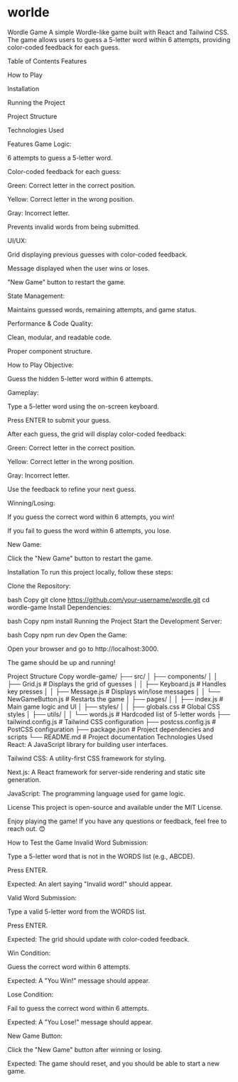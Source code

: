# worlde
 
Wordle Game
A simple Wordle-like game built with React and Tailwind CSS. The game allows users to guess a 5-letter word within 6 attempts, providing color-coded feedback for each guess.

Table of Contents
Features

How to Play

Installation

Running the Project

Project Structure

Technologies Used

Features
Game Logic:

6 attempts to guess a 5-letter word.

Color-coded feedback for each guess:

Green: Correct letter in the correct position.

Yellow: Correct letter in the wrong position.

Gray: Incorrect letter.

Prevents invalid words from being submitted.

UI/UX:

Grid displaying previous guesses with color-coded feedback.

Message displayed when the user wins or loses.

"New Game" button to restart the game.

State Management:

Maintains guessed words, remaining attempts, and game status.

Performance & Code Quality:

Clean, modular, and readable code.

Proper component structure.

How to Play
Objective:

Guess the hidden 5-letter word within 6 attempts.

Gameplay:

Type a 5-letter word using the on-screen keyboard.

Press ENTER to submit your guess.

After each guess, the grid will display color-coded feedback:

Green: Correct letter in the correct position.

Yellow: Correct letter in the wrong position.

Gray: Incorrect letter.

Use the feedback to refine your next guess.

Winning/Losing:

If you guess the correct word within 6 attempts, you win!

If you fail to guess the word within 6 attempts, you lose.

New Game:

Click the "New Game" button to restart the game.

Installation
To run this project locally, follow these steps:

Clone the Repository:

bash
Copy
git clone https://github.com/your-username/wordle.git
cd wordle-game
Install Dependencies:

bash
Copy
npm install
Running the Project
Start the Development Server:

bash
Copy
npm run dev
Open the Game:

Open your browser and go to http://localhost:3000.

The game should be up and running!

Project Structure
Copy
wordle-game/
├── src/
│   ├── components/
│   │   ├── Grid.js        # Displays the grid of guesses
│   │   ├── Keyboard.js    # Handles key presses
│   │   ├── Message.js     # Displays win/lose messages
│   │   └── NewGameButton.js # Restarts the game
│   ├── pages/
│   │   ├── index.js       # Main game logic and UI
│   ├── styles/
│   │   ├── globals.css    # Global CSS styles
│   ├── utils/
│   │   └── words.js       # Hardcoded list of 5-letter words
├── tailwind.config.js     # Tailwind CSS configuration
├── postcss.config.js      # PostCSS configuration
├── package.json           # Project dependencies and scripts
└── README.md              # Project documentation
Technologies Used
React: A JavaScript library for building user interfaces.

Tailwind CSS: A utility-first CSS framework for styling.

Next.js: A React framework for server-side rendering and static site generation.

JavaScript: The programming language used for game logic.

License
This project is open-source and available under the MIT License.

Enjoy playing the game! If you have any questions or feedback, feel free to reach out. 😊

How to Test the Game
Invalid Word Submission:

Type a 5-letter word that is not in the WORDS list (e.g., ABCDE).

Press ENTER.

Expected: An alert saying "Invalid word!" should appear.

Valid Word Submission:

Type a valid 5-letter word from the WORDS list.

Press ENTER.

Expected: The grid should update with color-coded feedback.

Win Condition:

Guess the correct word within 6 attempts.

Expected: A "You Win!" message should appear.

Lose Condition:

Fail to guess the correct word within 6 attempts.

Expected: A "You Lose!" message should appear.

New Game Button:

Click the "New Game" button after winning or losing.

Expected: The game should reset, and you should be able to start a new game.
